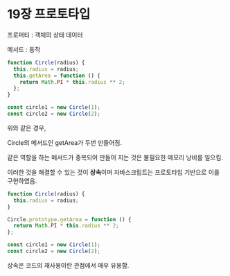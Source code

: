 # 19장 프로토타입

프로퍼티 : 객체의 상태 데이터

메서드 : 동작

```jsx
function Circle(radius) {
  this.radius = radius;
  this.getArea = function () {
    return Math.PI * this.radius ** 2;
  };
}

const circle1 = new Circle(1);
const circle2 = new Circle(2);
```

위와 같은 경우,

Circle의 메서드인 getArea가 두번 만들어짐.

같은 역할을 하는 메서드가 중복되어 만들어 지는 것은 불필요한 메모리 낭비를 일으킴.

이러한 것을 해결할 수 있는 것이 **상속**이며 자바스크립트는 프로토타입 기반으로 이를 구현하였음.

```jsx
function Circle(radius) {
  this.radius = radius;
}

Circle.prototype.getArea = function () {
  return Math.PI * this.radius ** 2;
};

const circle1 = new Circle(1);
const circle2 = new Circle(2);
```

상속은 코드의 재사용이란 관점에서 매우 유용함.

